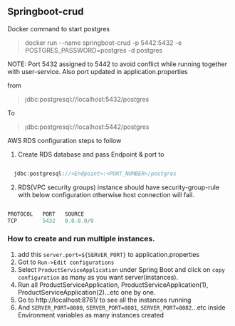 ## Springboot-crud


Docker command to start postgres

> docker run --name springboot-crud -p 5442:5432 -e POSTGRES_PASSWORD=postgres -d postgres


NOTE: Port 5432 assigned to 5442 to avoid conflict while running together with user-service. Also port updated in application.properties

from

> jdbc:postgresql://localhost:5432/postgres

To

> jdbc:postgresql://localhost:5442/postgres





AWS RDS configuration steps to follow
1. Create RDS database and pass Endpoint & port to

```js

  jdbc:postgresql://<Endpoint>:<PORT_NUMBER>/postgres

```

2. RDS(VPC security groups) instance should have security-group-rule with below configuration otherwise host connection will fail.

```js

PROTOCOL   PORT   SOURCE
TCP        5432   0.0.0.0/0

```


### How to create and run multiple instances.
1. add this `server.port=${SERVER_PORT}` to application.properties
2. Got to `Run->Edit configurations`
3. Select `ProductServiceApplication` under Spring Boot and click on `copy configuration` as many as you want server(instances).
4. Run all ProductServiceApplication, ProductServiceApplication(1), ProductServiceApplication(2)...etc one by one.
5. Go to http://localhost:8761/ to see all the instances running 
6. And `SERVER_PORT=8080`, `SERVER_PORT=8081`, `SERVER_PORT=8082`...etc inside Environment variables as many instances created
